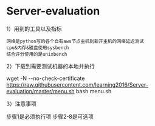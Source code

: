 # Server-evaluation

1）用到的工具以及指标

    网络是python写的各个自有aws节点主机到新开主机的网络延迟测试
    cpu&内存&磁盘使用sysbench
    综合评分使用的是unixbench

2）下载到需要测试机器的本地并执行

wget -N --no-check-certificate https://raw.githubusercontent.com/learning2016/Server-evaluation/master/menu.sh bash menu.sh

3）注意事项

步骤1是必须执行项
步骤2-8是可选项
